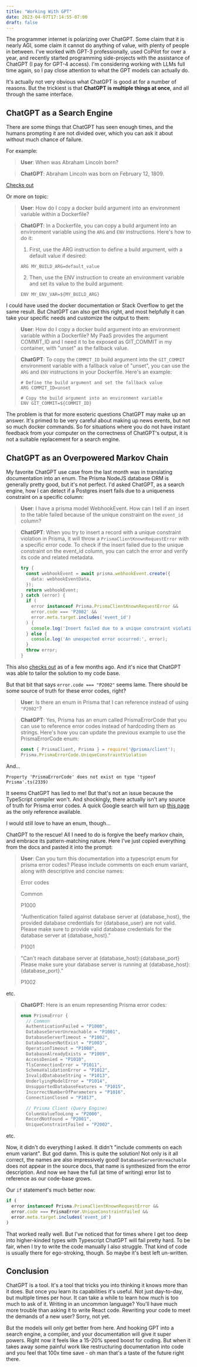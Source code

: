 ```yaml
---
title: "Working With GPT"
date: 2023-04-07T17:14:55-07:00
draft: false
---
```


The programmer internet is polarizing over ChatGPT. Some claim that it is nearly AGI, some claim it cannot do anything of value, with plenty of people in between. I've worked with GPT-3 professionally, used CoPilot for over a year, and recently started programming side-projects with the assistance of ChatGPT (I pay for GPT-4 access). I'm considering working with LLMs full time again, so I pay close attention to what the GPT models can actually do.

It's actually not very obvious what ChatGPT is good at for a number of reasons. But the trickiest is that **ChatGPT is multiple things at once**, and all through the same interface.

## ChatGPT as a Search Engine

There are some things that ChatGPT has seen enough times, and the humans prompting it are not divided over, which you can ask it about without much chance of failure.

For example:

> **User**: When was Abraham Lincoln born?

> **ChatGPT**: Abraham Lincoln was born on February 12, 1809.

[Checks out](https://en.wikipedia.org/wiki/Abraham_Lincoln)

Or more on topic:

> **User**: How do I copy a docker build argument into an environment variable within a Dockerfile?

> **ChatGPT**: In a Dockerfile, you can copy a build argument into an environment variable using the `ARG` and `ENV` instructions. Here's how to do it:
> 1. First, use the ARG instruction to define a build argument, with a default value if desired:
> ```docker
> ARG MY_BUILD_ARG=default_value
> ```
> 2. Then, use the ENV instruction to create an environment variable and set its value to the build argument:
> ```docker
> ENV MY_ENV_VAR=${MY_BUILD_ARG}
> ```

I could have used the docker documentation or Stack Overflow to get the same result. But ChatGPT can also get this right, and most helpfully it can take your specific needs and customize the output to them:

> **User**: How do I copy a docker build argument into an environment variable within a Dockerfile? My PaaS provides the argument COMMIT_ID and I need it to be exposed as GIT_COMMIT in my container, with "unset" as the fallback value.

> **ChatGPT**: To copy the `COMMIT_ID` build argument into the `GIT_COMMIT` environment variable with a fallback value of "unset", you can use the `ARG` and `ENV` instructions in your Dockerfile. Here's an example:
> ```docker
> # Define the build argument and set the fallback value
> ARG COMMIT_ID=unset
> 
> # Copy the build argument into an environment variable
> ENV GIT_COMMIT=${COMMIT_ID}
> ```

The problem is that for more esoteric questions ChatGPT may make up an answer. It's primed to be very careful about making up news events, but not so much docker commands. So for situations where you do not have instant feedback from your computer on the correctness of ChatGPT's output, it is not a suitable replacement for a search engine.

## ChatGPT as an Overpowered Markov Chain

My favorite ChatGPT use case from the last month was in translating documentation into an enum. The Prisma NodeJS database ORM is generally pretty good, but it's not perfect. I'd asked ChatGPT, as a search engine, how I can detect if a Postgres insert fails due to a uniqueness constraint on a specific column:

> **User**: I have a prisma model WebhookEvent. How can I tell if an insert to the table failed because of the unique constraint on the `event_id` column?

> **ChatGPT**: When you try to insert a record with a unique constraint violation in Prisma, it will throw a `PrismaClientKnownRequestError` with a specific error code. To check if the insert failed due to the unique constraint on the event_id column, you can catch the error and verify its code and related metadata.
> ```typescript
> try {
>   const webhookEvent = await prisma.webhookEvent.create({
>     data: webhookEventData,
>   });
>   return webhookEvent;
> } catch (error) {
>   if (
>     error instanceof Prisma.PrismaClientKnownRequestError &&
>     error.code === 'P2002' &&
>     error.meta.target.includes('event_id')
>   ) {
>     console.log('Insert failed due to a unique constraint violation on the event_id column.');
>   } else {
>     console.log('An unexpected error occurred:', error);
>   }
>   throw error;
> }
> ```

This also [checks out](https://community.redwoodjs.com/t/how-to-handle-prisma-unique-constraints-with-a-friendly-error/4117) as of a few months ago. And it's nice that ChatGPT was able to tailor the solution to my code base.

But that bit that says `error.code === "P2002"` seems lame. There should be some source of truth for these error codes, right?

> **User**: Is there an enum in Prisma that I can reference instead of using `"P2002"`?

> **ChatGPT**: Yes, Prisma has an enum called PrismaErrorCode that you can use to reference error codes instead of hardcoding them as strings. Here's how you can update the previous example to use the PrismaErrorCode enum:
> ```typescript
> const { PrismaClient, Prisma } = require('@prisma/client');
> Prisma.PrismaErrorCode.UniqueConstraintViolation
> ```

And...

```
Property 'PrismaErrorCode' does not exist on type 'typeof Prisma'.ts(2339)
```

It seems ChatGPT has lied to me! But that's not an issue because the TypeScript compiler won't. And shockingly, there actually isn't any source of truth for Prisma error codes. A quick Google search will turn up [this page](https://www.prisma.io/docs/reference/api-reference/error-reference) as the only reference available.

I would still love to have an enum, though...

ChatGPT to the rescue! All I need to do is forgive the beefy markov chain, and embrace its pattern-matching nature. Here I've just copied everything from the docs and pasted it into the prompt:

> **User**: Can you turn this documentation into a typescript enum for prisma error codes? Please include comments on each enum variant, along with descriptive and concise names:
> 
> Error codes
> 
> Common
> 
> P1000
> 
> "Authentication failed against database server at {database_host}, the provided database credentials for {database_user} are not valid. Please make sure to provide valid database credentials for the database server at {database_host}."
> 
> P1001

> "Can't reach database server at {database_host}:{database_port} Please make sure your database server is running at {database_host}:{database_port}."
> 
> P1002

etc.

> **ChatGPT**: Here is an enum representing Prisma error codes:
> ```typescript
> enum PrismaError {
>   // Common
>   AuthenticationFailed = "P1000",
>   DatabaseServerUnreachable = "P1001",
>   DatabaseServerTimeout = "P1002",
>   DatabaseDoesNotExist = "P1003",
>   OperationTimeout = "P1008",
>   DatabaseAlreadyExists = "P1009",
>   AccessDenied = "P1010",
>   TlsConnectionError = "P1011",
>   SchemaValidationError = "P1012",
>   InvalidDatabaseString = "P1013",
>   UnderlyingModelError = "P1014",
>   UnsupportedDatabaseFeatures = "P1015",
>   IncorrectNumberOfParameters = "P1016",
>   ConnectionClosed = "P1017",
> 
>   // Prisma Client (Query Engine)
>   ColumnValueTooLong = "P2000",
>   RecordNotFound = "P2001",
>   UniqueConstraintFailed = "P2002",
> ```

etc.

Now, it didn't do everything I asked. It didn't "include comments on each enum variant". But god damn. This is quite the solution! Not only is it all correct, the names are also impressively good! `DatabaseServerUnreachable` does not appear in the source docs, that name is synthesized from the error description. And now we have the full (at time of writing) error list to reference as our code-base grows.

Our `if` statement's much better now:

```typescript
if (
  error instanceof Prisma.PrismaClientKnownRequestError &&
  error.code === PrismaError.UniqueConstraintFailed &&
  error.meta.target.includes('event_id')
)
```

That worked really well. But I've noticed that for times where I get too deep into higher-kinded types with Typescript ChatGPT will fail pretty hard. To be fair, when I try to write the code manually I also struggle. That kind of code is usually there for ego-stroking, though. So maybe it's best left un-written.

## Conclusion

ChatGPT is a tool. It's a tool that tricks you into thinking it knows more than it does. But once you learn its capabilities it's useful. Not just day-to-day, but multiple times per hour. It can take a while to learn how much is too much to ask of it. Writing in an uncommon language? You'll have much more trouble than asking it to write React code. Rewriting your code to meet the demands of a new user? Sorry, not yet.

But the models will only get better from here. And hooking GPT into a search engine, a compiler, and your documentation will give it super powers. Right now it feels like a 15-20% speed boost for coding. But when it takes away some painful work like restructuring documentation into code and you feel that 100x time save - oh man that's a taste of the future right there.
